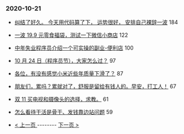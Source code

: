 ### 2020-10-21 
- [纠结了好久。 今天用代码算了下， 运势很好， 安排自己裸辞一波](https://www.v2ex.com/t/716912) 184
- [一波 19.9 元零食福袋，测试一下微信小商店](https://www.v2ex.com/t/716953) 122
- [中年失业程序员介绍一个可实操的副业-便利店](https://www.v2ex.com/t/717014) 100
- [10 月 24 日（程序员节），大家怎么过？](https://www.v2ex.com/t/716946) 97
- [各位，有没有感觉小米近些年质量下滑了？](https://www.v2ex.com/t/717012) 87
- [朋友们，累吗？累就对了，舒服是留给有钱人的。早安，打工人！](https://www.v2ex.com/t/716960) 67
- [双 11 买电视和摄像头的选择，求教。](https://www.v2ex.com/t/716999) 61
- [怎么看待干活是骨干、发钱靠边站问题](https://www.v2ex.com/t/716943) 59 

- [ < 上一页 ](https://github.com/able8/v2ex-hot-record/blob/master/2020-10-20.md) -------- [ 下一页 > ](https://github.com/able8/v2ex-hot-record/blob/master/2020-10-22.md)